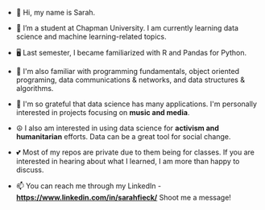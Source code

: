 - 👋 Hi, my name is Sarah.
- 🌱 I’m a student at Chapman University. I am currently learning data science and machine learning-related topics. 
- 🖥️ Last semester, I became familiarized with R and Pandas for Python. 
- 🧠 I'm also familiar with programming fundamentals, object oriented programing, data communications & networks, and data structures & algorithms.

- 🎵 I'm so grateful that data science has many applications. I'm personally interested in projects focusing on **music and media**. 
- ☮️ I also am interested in using data science for **activism and humanitarian** efforts. Data can be a great tool for social change.

- 💕 Most of my repos are private due to them being for classes. If you are interested in hearing about what I learned, I am more than happy to discuss.
- 📫 You can reach me through my LinkedIn - **https://www.linkedin.com/in/sarahfieck/** Shoot me a message!
